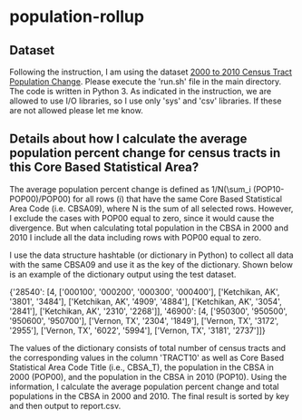 # population-rollup
 
##  Dataset
Following the instruction, I am using the dataset [2000 to 2010 Census Tract Population Change](https://www.census.gov/data/tables/time-series/dec/metro-micro/tract-change-00-10.html). Please execute the 'run.sh' file in the main directory. The code is written in Python 3. As indicated in the instruction, we are allowed to use I/O libraries, so I use only 'sys' and 'csv' libraries. If these are not allowed please let me know. 

## Details about how I calculate the average population percent change for census tracts in this Core Based Statistical Area?

The average population percent change is defined as 1/N(\sum_i (POP10- POP00)/POP00) for all rows (i) that have the same Core Based Statistical Area Code (i.e. CBSA09), where N is the sum of all selected rows. However, I exclude the cases with POP00 equal to zero, since it would cause the divergence. But when calculating total population in the CBSA in 2000 and 2010 I include all the data including rows with POP00 equal to zero.

I use the data structure hashtable (or dictionary in Python) to collect all data with the same CBSA09 and use it as the key of the dictionary.  Shown below is an example of the dictionary output using the test dataset.

{'28540': [4, ['000100', '000200', '000300', '000400'], ['Ketchikan, AK', '3801', '3484'], ['Ketchikan, AK', '4909', '4884'], ['Ketchikan, AK', '3054', '2841'], ['Ketchikan, AK', '2310', '2268']], '46900': [4, ['950300', '950500', '950600', '950700'], ['Vernon, TX', '2304', '1849'], ['Vernon, TX', '3172', '2955'], ['Vernon, TX', '6022', '5994'], ['Vernon, TX', '3181', '2737']]}

The values of the dictionary consists of total number of census tracts and the corresponding values in the column 'TRACT10' as well as Core Based Statistical Area Code Title (i.e., CBSA_T), the population in the CBSA in 2000 (POP00), and the population in the CBSA in 2010 (POP10). Using the information, I calculate the average population percent change and total populations in the CBSA in 2000 and 2010. The final result is sorted by key and then output to report.csv.